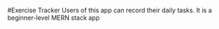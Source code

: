 #Exercise Tracker
Users of this app can record their daily tasks. It is a beginner-level MERN stack app
